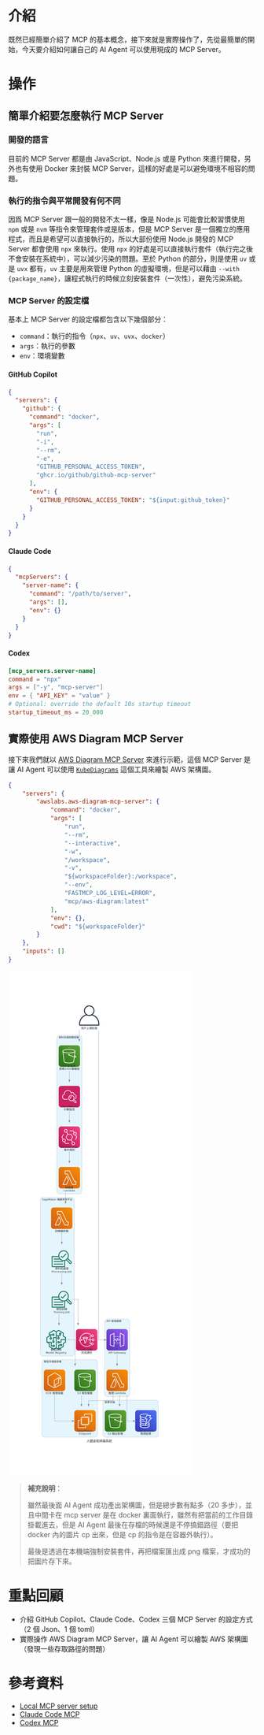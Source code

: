 # 介紹

既然已經簡單介紹了 MCP 的基本概念，接下來就是實際操作了，先從最簡單的開始，今天要介紹如何讓自己的 AI Agent 可以使用現成的 MCP Server。

# 操作

## 簡單介紹要怎麼執行 MCP Server

### 開發的語言

目前的 MCP Server 都是由 JavaScript、Node.js 或是 Python 來進行開發，另外也有使用 Docker 來封裝 MCP Server，這樣的好處是可以避免環境不相容的問題。

### 執行的指令與平常開發有何不同

因爲 MCP Server 跟一般的開發不太一樣，像是 Node.js 可能會比較習慣使用 `npm` 或是 `nvm` 等指令來管理套件或是版本，但是 MCP Server 是一個獨立的應用程式，而且是希望可以直接執行的，所以大部份使用 Node.js 開發的 MCP Server 都會使用 `npx` 來執行。使用 `npx` 的好處是可以直接執行套件（執行完之後不會安裝在系統中），可以減少污染的問題。至於 Python 的部分，則是使用 `uv` 或是 `uvx` 都有，`uv` 主要是用來管理 Python 的虛擬環境，但是可以藉由 `--with {package_name}`，讓程式執行的時候立刻安裝套件（一次性），避免污染系統。

### MCP Server 的設定檔

基本上 MCP Server 的設定檔都包含以下幾個部分：

- `command`：執行的指令（`npx`、`uv`、`uvx`、`docker`）
- `args`：執行的參數
- `env`：環境變數

#### GitHub Copilot

```json
{
  "servers": {
    "github": {
      "command": "docker",
      "args": [
        "run",
        "-i",
        "--rm",
        "-e",
        "GITHUB_PERSONAL_ACCESS_TOKEN",
        "ghcr.io/github/github-mcp-server"
      ],
      "env": {
        "GITHUB_PERSONAL_ACCESS_TOKEN": "${input:github_token}"
      }
    }
  }
}
``` 

#### Claude Code

```json
{
  "mcpServers": {
    "server-name": {
      "command": "/path/to/server",
      "args": [],
      "env": {}
    }
  }
}
```

#### Codex

```toml
[mcp_servers.server-name]
command = "npx"
args = ["-y", "mcp-server"]
env = { "API_KEY" = "value" }
# Optional: override the default 10s startup timeout
startup_timeout_ms = 20_000
```

## 實際使用 AWS Diagram MCP Server

接下來我們就以 [AWS Diagram MCP Server](https://awslabs.github.io/mcp/servers/aws-diagram-mcp-server/) 來進行示範，這個 MCP Server 是讓 AI Agent 可以使用 [`KubeDiagrams`](https://github.com/philippemerle/KubeDiagrams) 這個工具來繪製 AWS 架構圖。

```json
{
	"servers": {
		"awslabs.aws-diagram-mcp-server": {
			"command": "docker",
			"args": [
				"run",
				"--rm",
				"--interactive",
				"-w",
				"/workspace",
				"-v",
				"${workspaceFolder}:/workspace",
				"--env",
				"FASTMCP_LOG_LEVEL=ERROR",
				"mcp/aws-diagram:latest"
			],
			"env": {},
			"cwd": "${workspaceFolder}"
		}
	},
	"inputs": []
}
```

![pose_estimation_architecture](https://raw.githubusercontent.com/hsiangjenli/pic-bed/main/images/pose_estimation_architecture.png)

> **補充說明**：
>
> 雖然最後面 AI Agent 成功產出架構圖，但是總步數有點多（20 多步），並且中間卡在 mcp server 是在 docker 裏面執行，雖然有把當前的工作目錄掛載進去，但是 AI Agent 最後在存檔的時候還是不停搞錯路徑（要把 docker 內的圖片 cp 出來，但是 cp 的指令是在容器外執行）。
> 
> 最後是透過在本機端強制安裝套件，再把檔案匯出成 png 檔案，才成功的把圖片存下來。

# 重點回顧

- 介紹 GitHub Copilot、Claude Code、Codex 三個 MCP Server 的設定方式（2 個 Json、1 個 toml）
- 實際操作 AWS Diagram MCP Server，讓 AI Agent 可以繪製 AWS 架構圖（發現一些存取路徑的問題）

# 參考資料

- [Local MCP server setup](https://docs.github.com/en/copilot/how-tos/provide-context/use-mcp/use-the-github-mcp-server#local-mcp-server-setup)
- [Claude Code MCP](https://docs.anthropic.com/en/docs/claude-code/mcp#project-scope)
- [Codex MCP](https://github.com/openai/codex/blob/main/docs/config.md#mcp_servers)